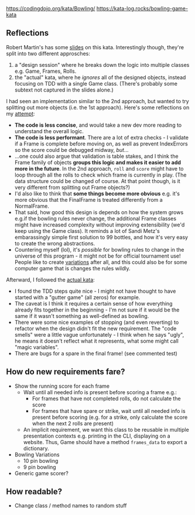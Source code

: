 https://codingdojo.org/kata/Bowling/
https://kata-log.rocks/bowling-game-kata

## Reflections

Robert Martin's has some [slides](http://butunclebob.com/ArticleS.UncleBob.TheBowlingGameKata) on this kata. Interestingly though, they're split into two different approsches:
1. a "design session" where he breaks down the logic into multiple classes e.g. Game, Frames, Rolls.
2. the "actual" kata, where he _ignores_ all of the designed objects, instead focusing on TDD with a single Game class. (There's probably some subtext not captured in the slides alone.)

I had seen an implementation similar to the 2nd approach, but wanted to try splitting out more objects (i.e. the 1st approach). Here's some reflections on my [attempt](./bowling_oop.py):
- **The code is less concise**, and would take a new dev more reading to understand the overall logic.
- **The code is less performant**. There are a lot of extra checks - I validate if a Frame is complete before moving on, as well as prevent IndexErrors so the score could be debugged midway, _but_...
- ...one could also argue that validation is table stakes, and I think the Frame family of objects **groups this logic and makes it easier to add more in the future**. In the 2nd approach, `roll` and `score` might have to loop through all the rolls to check which frame is currently in play. (The data structure could be changed of course. At that point though, is it very different from splitting out Frame objects?)
- I'd also like to think that **some things become more obvious** e.g. it's more obvious that the FinalFrame is treated differently from a NormalFrame.
- That said, how good this design is depends on how the system grows e.g.if the bowling rules never change, the additional Frame classes might have increased complexity without improving extensibility (we'd keep using the Game class). It reminds a lot of Sandi Metz's embarassingly simple first solution to 99 bottles, and how it's very easy to create the wrong abstractions.
- Countering myself (lol), it's _possible_ for bowling rules to change in the universe of this program - it might not be for official tournament use! People like to create [variations](https://en.wikipedia.org/wiki/Bowling#Variations) after all, and this could also be for some computer game that is changes the rules wildly.

Afterward, I followed the [actual kata](./bowling_tdd.py):
- I found the TDD steps quite nice - I might not have thought to have started with a "gutter game" (all zeros) for example.
- The caveat is I think it requires a certain sense of how everything already fits together in the beginning - I'm not sure if it would be the same if it wasn't something as well-defined as bowling.
- There were some nice examples of stopping (and even reverting) to refactor when the design didn't fit the new requirement. The "code smells" were a little vague unfortunately - I think when he says "ugly", he means it doesn't reflect what it represents, what some might call "magic variables".
- There are bugs for a spare in the final frame! (see commented test)

## How do new requirements fare?
- Show the running score for each frame
  - Wait until all needed info is present before scoring a frame e.g.:
    - For frames that have not completed rolls, do not calculate the score
    - For frames that have spare or strike, wait until all needed info is present before scoring (e.g. for a strike, only calculate the score when the next 2 rolls are present)
  - An implicit requirement, we want this class to be reusable in multiple presentation contexts e.g. printing in the CLI, displaying on a website. Thus, Game should have a method `frames_data` to export a dictionary.
- Bowling Variations
  - 10 pin bowling
  - 9 pin bowling
- Generic game scorer?

## How readable?
- Change class / method names to random stuff
